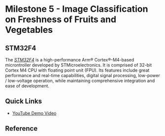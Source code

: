 # Milestone 5 - Image Classification on Freshness of Fruits and Vegetables
> 

## STM32F4
The [_STM32F4_](https://www.st.com/en/microcontrollers-microprocessors/stm32f4-series.html) is a high-performance Arm® Cortex®-M4-based microntroller developed by STMicroelectronics. It is comprised of 32-bit Cortex M4 CPU with floating point unit (FPU). Its features include great performance and real-time capabilities, digital signal processing, low-power / low-voltage operation, while maintaining comprehensive integration and ease of development.

## 

## 

## Quick Links 
* [YouTube Demo Video](https://youtu.be/jqhI_9lisJs)

## Reference ##  

 


